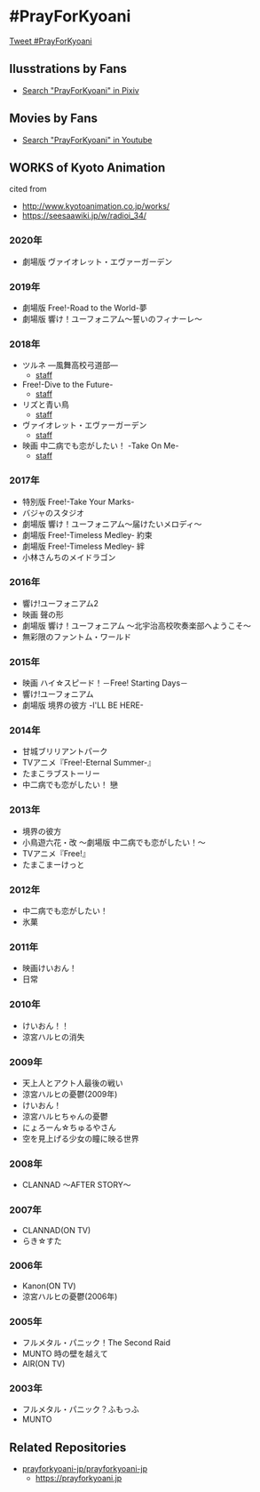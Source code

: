 # #PrayForKyoani

<a href="https://twitter.com/intent/tweet?button_hashtag=PrayForKyoani&ref_src=twsrc%5Etfw" class="twitter-hashtag-button" data-show-count="false">Tweet #PrayForKyoani</a>

## Ilusstrations by Fans

- [Search "PrayForKyoani" in Pixiv](https://www.pixiv.net/search.php?s_mode=s_tag_full&word=PrayForKyoani)

## Movies by Fans

- [Search "PrayForKyoani" in Youtube](https://www.youtube.com/results?search_query=PrayForKyoani)

## WORKS of Kyoto Animation

cited from 

- http://www.kyotoanimation.co.jp/works/
- https://seesaawiki.jp/w/radioi_34/

### 2020年

- 劇場版 ヴァイオレット・エヴァーガーデン
							
### 2019年

- 劇場版 Free!-Road to the World-夢
- 劇場版 響け！ユーフォニアム〜誓いのフィナーレ〜

### 2018年

- ツルネ ―風舞高校弓道部―
	- [staff](https://seesaawiki.jp/w/radioi_34/d/%a5%c4%a5%eb%a5%cd%20%a1%bd%c9%f7%c9%f1%b9%e2%b9%bb%b5%dd%c6%bb%c9%f4%a1%bd)
- Free!-Dive to the Future-
	- [staff](https://seesaawiki.jp/w/radioi_34/d/Free%21%20-Dive%20to%20the%20Future-)
- リズと青い鳥
	- [staff](https://seesaawiki.jp/w/radioi_34/d/%a5%ea%a5%ba%a4%c8%c0%c4%a4%a4%c4%bb)
- ヴァイオレット・エヴァーガーデン
	- [staff](https://seesaawiki.jp/w/radioi_34/d/%a5%f4%a5%a1%a5%a4%a5%aa%a5%ec%a5%c3%a5%c8%a1%a6%a5%a8%a5%f4%a5%a1%a1%bc%a5%ac%a1%bc%a5%c7%a5%f3)
- 映画 中二病でも恋がしたい！ -Take On Me-
	- [staff](https://seesaawiki.jp/w/radioi_34/d/%b1%c7%b2%e8%20%c3%e6%c6%f3%c9%c2%a4%c7%a4%e2%ce%f8%a4%ac%a4%b7%a4%bf%a4%a4%21%20-Take%20On%20Me-)

### 2017年

- 特別版 Free!-Take Your Marks-
- バジャのスタジオ
- 劇場版 響け！ユーフォニアム～届けたいメロディ～
- 劇場版 Free!-Timeless Medley- 約束
- 劇場版 Free!-Timeless Medley- 絆
- 小林さんちのメイドラゴン

### 2016年

- 響け!ユーフォニアム2
- 映画 聲の形
- 劇場版 響け！ユーフォニアム ～北宇治高校吹奏楽部へようこそ～
- 無彩限のファントム・ワールド

### 2015年

- 映画 ハイ☆スピード！－Free! Starting Days－
- 響け!ユーフォニアム
- 劇場版 境界の彼方 -I'LL BE HERE-

### 2014年

- 甘城ブリリアントパーク
- TVアニメ『Free!-Eternal&nbsp;Summer-』
- たまこラブストーリー
- 中二病でも恋がしたい！&nbsp;戀

### 2013年

- 境界の彼方
- 小鳥遊六花・改&nbsp;～劇場版&nbsp;中二病でも恋がしたい！～
- TVアニメ『Free!』
- たまこまーけっと

### 2012年

- 中二病でも恋がしたい！
- 氷菓

### 2011年

- 映画けいおん！
- 日常

### 2010年

- けいおん！！
- 涼宮ハルヒの消失

### 2009年

- 天上人とアクト人最後の戦い
- 涼宮ハルヒの憂鬱(2009年)
- けいおん！
- 涼宮ハルヒちゃんの憂鬱
- にょろーん☆ちゅるやさん
- 空を見上げる少女の瞳に映る世界

### 2008年

- CLANNAD&nbsp;&#xFF5E;AFTER&nbsp;STORY&#xFF5E;

### 2007年 

- CLANNAD(ON&nbsp;TV)
- らき☆すた

### 2006年

- Kanon(ON TV)
- 涼宮ハルヒの憂鬱(2006年)

### 2005年 

- フルメタル・パニック！The&nbsp;Second&nbsp;Raid
- MUNTO&nbsp;時の壁を越えて
- AIR(ON&nbsp;TV)

### 2003年 

- フルメタル・パニック？ふもっふ
- MUNTO


## Related Repositories

- [prayforkyoani-jp/prayforkyoani-jp](https://github.com/prayforkyoani-jp/prayforkyoani-jp)
  - https://prayforkyoani.jp
